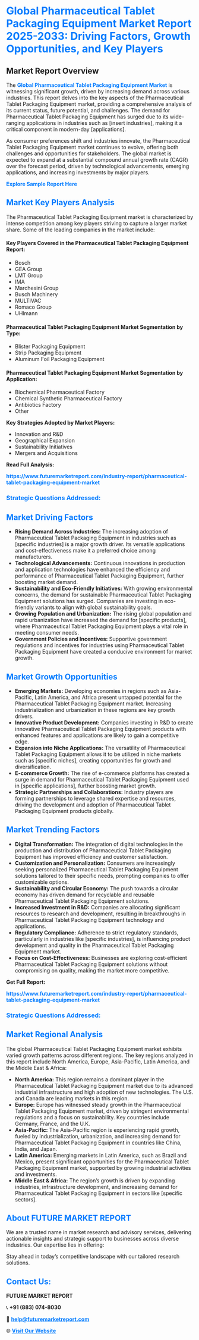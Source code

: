 <h1 style="color: #007BFF;">Global Pharmaceutical Tablet Packaging Equipment Market Report 2025-2033: Driving Factors, Growth Opportunities, and Key Players</h1>

<section id="overview">
<h2>Market Report Overview</h2>
<p>The <a href="https://www.futuremarketreport.com/industry-report/pharmaceutical-tablet-packaging-equipment-market" style="color: #007BFF; text-decoration: none;"><strong>Global Pharmaceutical Tablet Packaging Equipment Market</strong></a> is witnessing significant growth, driven by increasing demand across various industries. This report delves into the key aspects of the Pharmaceutical Tablet Packaging Equipment market, providing a comprehensive analysis of its current status, future potential, and challenges. The demand for Pharmaceutical Tablet Packaging Equipment has surged due to its wide-ranging applications in industries such as [insert industries], making it a critical component in modern-day [applications].</p>
<p>As consumer preferences shift and industries innovate, the Pharmaceutical Tablet Packaging Equipment market continues to evolve, offering both challenges and opportunities for stakeholders. The global market is expected to expand at a substantial compound annual growth rate (CAGR) over the forecast period, driven by technological advancements, emerging applications, and increasing investments by major players.</p>
</section>

<section id="overview">
<p><a href="https://www.futuremarketreport.com/request-sample/reportId=50937" style="color: #007BFF; text-decoration: none;"><strong>Explore Sample Report Here</strong></a></p>
</section>

<section id="key-players">
<h2 style="color: #007BFF;">Market Key Players Analysis</h2>
<p>The Pharmaceutical Tablet Packaging Equipment market is characterized by intense competition among key players striving to capture a larger market share. Some of the leading companies in the market include:</p>
<h4>Key Players Covered in the Pharmaceutical Tablet Packaging Equipment Report:</h4>
<ul><li>Bosch</li><li>GEA Group</li><li>LMT Group</li><li>IMA</li><li>Marchesini Group</li><li>Busch Machinery</li><li>MULTIVAC</li><li>Romaco Group</li><li>UHlmann</li></ul>
<h4>Pharmaceutical Tablet Packaging Equipment Market Segmentation by Type:</h4>
<ul><li>Blister Packaging Equipment</li><li>Strip Packaging Equipment</li><li>Aluminum Foil Packaging Equipment</li></ul>

<h4>Pharmaceutical Tablet Packaging Equipment Market Segmentation by Application:</h4>
<ul><li>Biochemical Pharmaceutical Factory</li><li>Chemical Synthetic Pharmaceutical Factory</li><li>Antibiotics Factory</li><li>Other</li></ul>
<p><strong>Key Strategies Adopted by Market Players:</strong></p>
<ul>
<li>Innovation and R&D</li>
<li>Geographical Expansion</li>
<li>Sustainability Initiatives</li>
<li>Mergers and Acquisitions</li>
</ul>
</section>

<section>
<p><strong>Read Full Analysis: </strong></p><a href="https://www.futuremarketreport.com/industry-report/pharmaceutical-tablet-packaging-equipment-market" style="color: #007BFF; text-decoration: none;"><strong>https://www.futuremarketreport.com/industry-report/pharmaceutical-tablet-packaging-equipment-market</strong></a>
<h3 style="color: #007BFF;">Strategic Questions Addressed:</h3>
</section>

<section id="driving-factors">
<h2 style="color: #007BFF;">Market Driving Factors</h2>
<ul>
<li><strong>Rising Demand Across Industries:</strong> The increasing adoption of Pharmaceutical Tablet Packaging Equipment in industries such as [specific industries] is a major growth driver. Its versatile applications and cost-effectiveness make it a preferred choice among manufacturers.</li>
<li><strong>Technological Advancements:</strong> Continuous innovations in production and application technologies have enhanced the efficiency and performance of Pharmaceutical Tablet Packaging Equipment, further boosting market demand.</li>
<li><strong>Sustainability and Eco-Friendly Initiatives:</strong> With growing environmental concerns, the demand for sustainable Pharmaceutical Tablet Packaging Equipment solutions has surged. Companies are investing in eco-friendly variants to align with global sustainability goals.</li>
<li><strong>Growing Population and Urbanization:</strong> The rising global population and rapid urbanization have increased the demand for [specific products], where Pharmaceutical Tablet Packaging Equipment plays a vital role in meeting consumer needs.</li>
<li><strong>Government Policies and Incentives:</strong> Supportive government regulations and incentives for industries using Pharmaceutical Tablet Packaging Equipment have created a conducive environment for market growth.</li>
</ul>
</section>

<section id="growth-opportunities">
<h2 style="color: #007BFF;">Market Growth Opportunities</h2>
<ul>
<li><strong>Emerging Markets:</strong> Developing economies in regions such as Asia-Pacific, Latin America, and Africa present untapped potential for the Pharmaceutical Tablet Packaging Equipment market. Increasing industrialization and urbanization in these regions are key growth drivers.</li>
<li><strong>Innovative Product Development:</strong> Companies investing in R&D to create innovative Pharmaceutical Tablet Packaging Equipment products with enhanced features and applications are likely to gain a competitive edge.</li>
<li><strong>Expansion into Niche Applications:</strong> The versatility of Pharmaceutical Tablet Packaging Equipment allows it to be utilized in niche markets such as [specific niches], creating opportunities for growth and diversification.</li>
<li><strong>E-commerce Growth:</strong> The rise of e-commerce platforms has created a surge in demand for Pharmaceutical Tablet Packaging Equipment used in [specific applications], further boosting market growth.</li>
<li><strong>Strategic Partnerships and Collaborations:</strong> Industry players are forming partnerships to leverage shared expertise and resources, driving the development and adoption of Pharmaceutical Tablet Packaging Equipment products globally.</li>
</ul>
</section>

<section id="trending-factors">
<h2 style="color: #007BFF;">Market Trending Factors</h2>
<ul>
<li><strong>Digital Transformation:</strong> The integration of digital technologies in the production and distribution of Pharmaceutical Tablet Packaging Equipment has improved efficiency and customer satisfaction.</li>
<li><strong>Customization and Personalization:</strong> Consumers are increasingly seeking personalized Pharmaceutical Tablet Packaging Equipment solutions tailored to their specific needs, prompting companies to offer customizable options.</li>
<li><strong>Sustainability and Circular Economy:</strong> The push towards a circular economy has driven demand for recyclable and reusable Pharmaceutical Tablet Packaging Equipment solutions.</li>
<li><strong>Increased Investment in R&D:</strong> Companies are allocating significant resources to research and development, resulting in breakthroughs in Pharmaceutical Tablet Packaging Equipment technology and applications.</li>
<li><strong>Regulatory Compliance:</strong> Adherence to strict regulatory standards, particularly in industries like [specific industries], is influencing product development and quality in the Pharmaceutical Tablet Packaging Equipment market.</li>
<li><strong>Focus on Cost-Effectiveness:</strong> Businesses are exploring cost-efficient Pharmaceutical Tablet Packaging Equipment solutions without compromising on quality, making the market more competitive.</li>
</ul>
</section>

<section>
<p><strong>Get Full Report: </strong></p><a href="https://www.futuremarketreport.com/industry-report/pharmaceutical-tablet-packaging-equipment-market" style="color: #007BFF; text-decoration: none;"><strong>https://www.futuremarketreport.com/industry-report/pharmaceutical-tablet-packaging-equipment-market</strong></a>
<h3 style="color: #007BFF;">Strategic Questions Addressed:</h3>
</section>


<section id="regional-analysis">
<h2 style="color: #007BFF;">Market Regional Analysis</h2>
<p>The global Pharmaceutical Tablet Packaging Equipment market exhibits varied growth patterns across different regions. The key regions analyzed in this report include North America, Europe, Asia-Pacific, Latin America, and the Middle East & Africa:</p>
<ul>
<li><strong>North America:</strong> This region remains a dominant player in the Pharmaceutical Tablet Packaging Equipment market due to its advanced industrial infrastructure and high adoption of new technologies. The U.S. and Canada are leading markets in this region.</li>
<li><strong>Europe:</strong> Europe has witnessed steady growth in the Pharmaceutical Tablet Packaging Equipment market, driven by stringent environmental regulations and a focus on sustainability. Key countries include Germany, France, and the U.K.</li>
<li><strong>Asia-Pacific:</strong> The Asia-Pacific region is experiencing rapid growth, fueled by industrialization, urbanization, and increasing demand for Pharmaceutical Tablet Packaging Equipment in countries like China, India, and Japan.</li>
<li><strong>Latin America:</strong> Emerging markets in Latin America, such as Brazil and Mexico, present significant opportunities for the Pharmaceutical Tablet Packaging Equipment market, supported by growing industrial activities and investments.</li>
<li><strong>Middle East & Africa:</strong> The region’s growth is driven by expanding industries, infrastructure development, and increasing demand for Pharmaceutical Tablet Packaging Equipment in sectors like [specific sectors].</li>
</ul>
</section>

<footer>
<h2 style="color: #007BFF;">About FUTURE MARKET REPORT</h2>
<p>We are a trusted name in market research and advisory services, delivering actionable insights and strategic support to businesses across diverse industries. Our expertise lies in offering:</p>

<p>Stay ahead in today’s competitive landscape with our tailored research solutions.</p>

<h2 style="color: #007BFF;">Contact Us:</h2>
<p><strong>FUTURE MARKET REPORT</strong></p>
<p>📞 <strong>+91 (883) 074-8030</strong></p>
<p>📧 <strong><a href="mailto:help@futuremarketreport.com" style="color: #007BFF;">help@futuremarketreport.com</a></strong></p>
<p>🌐 <strong><a href="https://www.futuremarketreport.com/" style="color: #007BFF;">Visit Our Website</a></strong></p>
</footer>